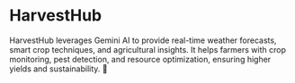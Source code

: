 # HarvestHub
HarvestHub leverages Gemini AI to provide real-time weather forecasts, smart crop techniques, and agricultural insights. It helps farmers with crop monitoring, pest detection, and resource optimization, ensuring higher yields and sustainability. 🚀
